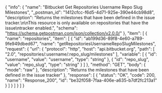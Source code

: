 {
  "info": {
    "name": "Bitbucket Get Repositories Username Repo Slug Milestones",
    "_postman_id": "1412cfcc-f6d5-4d71-925e-390e44cb98d8",
    "description": "Returns the milestones that have been defined in the issue tracker.\n\nThis resource is only available on repositories that have the issue\ntracker enabled.",
    "schema": "https://schema.getpostman.com/json/collection/v2.0.0/"
  },
  "item": [
    {
      "name": "repositories",
      "item": [
        {
          "id": "ab199d36-89f8-4e60-a789-9fe949dbed67",
          "name": "getRepositoriesUsernameRepoSlugMilestones",
          "request": {
            "url": {
              "protocol": "http",
              "host": "api.bitbucket.org",
              "path": [
                "2.0",
                "repositories/:username/:repo_slug/milestones"
              ],
              "variable": [
                {
                  "id": "username",
                  "value": "username",
                  "type": "string"
                },
                {
                  "id": "repo_slug",
                  "value": "repo_slug",
                  "type": "string"
                }
              ]
            },
            "method": "GET",
            "body": {
              "mode": "raw"
            },
            "description": "Returns the milestones that have been defined in the issue tracker"
          },
          "response": [
            {
              "status": "OK",
              "code": 200,
              "name": "Response_200",
              "id": "be32f058-7faa-406e-a635-b7df2fc213a1"
            }
          ]
        }
      ]
    }
  ]
}
